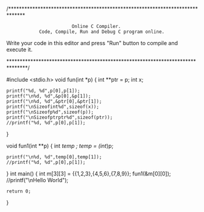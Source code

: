 /******************************************************************************

                            Online C Compiler.
                Code, Compile, Run and Debug C program online.
Write your code in this editor and press "Run" button to compile and execute it.

*******************************************************************************/

#include <stdio.h>
void fun(int *p)
{
    int **ptr = p;
    int x;
    
    printf("%d, %d",p[0],p[1]);
    printf("\n%d, %d",&p[0],&p[1]);
    printf("\n%d, %d",&ptr[0],&ptr[1]);
    printf("\nSizeofint%d",sizeof(x));
    printf("\nSizeofp%d",sizeof(p));
    printf("\nSizeofptrptr%d",sizeof(ptr));
    //printf("%d, %d",p[0],p[1]);
}

void fun1(int **p)
{
    int *temp ;
    temp = (int*)p;
    
    printf("\n%d, %d",temp[0],temp[1]);
    //printf("%d, %d",p[0],p[1]);
    
}
int main()
{
    int m[3][3] = {{1,2,3},{4,5,6},{7,8,9}};
    fun1(&m[0][0]);
    //printf("\nHello World");

    return 0;
}
